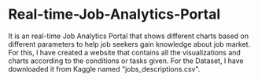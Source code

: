 # Real-time-Job-Analytics-Portal
It is an real-time Job Analytics Portal that shows different charts based on different parameters to help job seekers gain knowledge about job market.
For this, I have created a website that contains all the visualizations and charts  according to the conditions or tasks given.
For the Dataset, I have downloaded it from Kaggle named "jobs_descriptions.csv".
